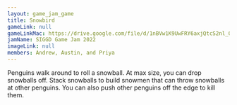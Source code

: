 ```yaml
---
layout: game_jam_game
title: Snowbird
gameLink: null
gameLinkMac: https://drive.google.com/file/d/1nBVw1K9UwFRY6axjQtcS2nl_09-YdzIw/view?usp=sharing
jamName: SIGGD Game Jam 2022
imageLink: null
members: Andrew, Austin, and Priya
---
```

<!--Put description here:-->
Penguins walk around to roll a snowball. At max size, you can drop snowballs off. Stack snowballs to build snowmen that can throw snowballs at other penguins. You can also push other penguins off the edge to kill them.